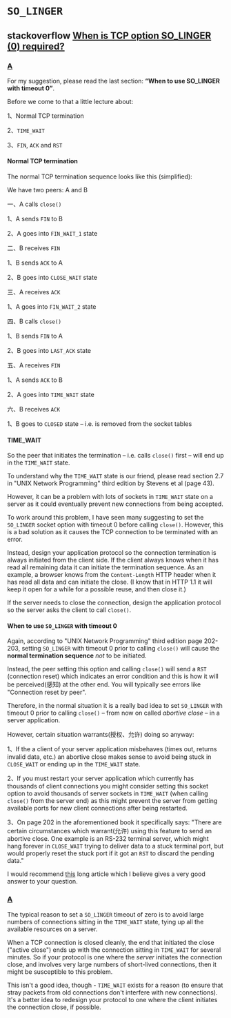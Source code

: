 # `SO_LINGER` 



## stackoverflow [When is TCP option SO_LINGER (0) required?](https://stackoverflow.com/questions/3757289/when-is-tcp-option-so-linger-0-required)



### [A](https://stackoverflow.com/a/13088864)

For my suggestion, please read the last section: **“When to use SO_LINGER with timeout 0”**.

Before we come to that a little lecture about:

1、Normal TCP termination

2、`TIME_WAIT`

3、`FIN`, `ACK` and `RST`

#### Normal TCP termination

The normal TCP termination sequence looks like this (simplified):

We have two peers: A and B

一、A calls `close()`

1、A sends `FIN` to B

2、A goes into `FIN_WAIT_1` state

二、B receives `FIN`

1、B sends `ACK` to A

2、B goes into `CLOSE_WAIT` state

三、A receives `ACK`

1、A goes into `FIN_WAIT_2` state

四、B calls `close()`

1、B sends `FIN` to A

2、B goes into `LAST_ACK` state

五、A receives `FIN`

1、A sends `ACK` to B

2、A goes into `TIME_WAIT` state

六、B receives `ACK`

1、B goes to `CLOSED` state – i.e. is removed from the socket tables

#### TIME_WAIT

So the peer that initiates the termination – i.e. calls `close()` first – will end up in the `TIME_WAIT` state.

To understand why the `TIME_WAIT` state is our friend, please read section 2.7 in "UNIX Network Programming" third edition by Stevens et al (page 43).

However, it can be a problem with lots of sockets in `TIME_WAIT` state on a server as it could eventually prevent new connections from being accepted.

To work around this problem, I have seen many suggesting to set the `SO_LINGER` socket option with timeout 0 before calling `close()`. However, this is a bad solution as it causes the TCP connection to be terminated with an error.

Instead, design your application protocol so the connection termination is always initiated from the client side. If the client always knows when it has read all remaining data it can initiate the termination sequence. As an example, a browser knows from the `Content-Length` HTTP header when it has read all data and can initiate the close. (I know that in HTTP 1.1 it will keep it open for a while for a possible reuse, and then close it.)

If the server needs to close the connection, design the application protocol so the server asks the client to call `close()`.

#### When to use `SO_LINGER` with timeout 0

Again, according to "UNIX Network Programming" third edition page 202-203, setting `SO_LINGER` with timeout 0 prior to calling `close()` will cause the **normal termination sequence** *not* to be initiated.

Instead, the peer setting this option and calling `close()` will send a `RST` (connection reset) which indicates an error condition and this is how it will be perceived(感知) at the other end. You will typically see errors like "Connection reset by peer".

Therefore, in the normal situation it is a really bad idea to set `SO_LINGER` with timeout 0 prior to calling `close()` – from now on called *abortive close* – in a server application.

However, certain situation warrants(授权、允许) doing so anyway:

1、If the a client of your server application misbehaves (times out, returns invalid data, etc.) an abortive close makes sense to avoid being stuck in `CLOSE_WAIT` or ending up in the `TIME_WAIT` state.

2、If you must restart your server application which currently has thousands of client connections you might consider setting this socket option to avoid thousands of server sockets in `TIME_WAIT` (when calling `close()` from the server end) as this might prevent the server from getting available ports for new client connections after being restarted.

3、On page 202 in the aforementioned book it specifically says: "There are certain circumstances which warrant(允许) using this feature to send an abortive close. One example is an RS-232 terminal server, which might hang forever in `CLOSE_WAIT` trying to deliver data to a stuck terminal port, but would properly reset the stuck port if it got an `RST` to discard the pending data."

I would recommend [this](http://www.serverframework.com/asynchronousevents/2011/01/time-wait-and-its-design-implications-for-protocols-and-scalable-servers.html) long article which I believe gives a very good answer to your question.



### [A](https://stackoverflow.com/a/3760186)

The typical reason to set a `SO_LINGER` timeout of zero is to avoid large numbers of connections sitting in the `TIME_WAIT` state, tying up all the available resources on a server.

When a TCP connection is closed cleanly, the end that initiated the close ("active close") ends up with the connection sitting in `TIME_WAIT` for several minutes. So if your protocol is one where the *server* initiates the connection close, and involves very large numbers of short-lived connections, then it might be susceptible to this problem.

This isn't a good idea, though - `TIME_WAIT` exists for a reason (to ensure that stray packets from old connections don't interfere with new connections). It's a better idea to redesign your protocol to one where the client initiates the connection close, if possible.
